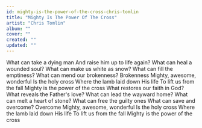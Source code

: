 ```yaml
---
id: mighty-is-the-power-of-the-cross-chris-tomlin
title: "Mighty Is The Power Of The Cross"
artist: "Chris Tomlin"
album: ""
cover: ""
created: ""
updated: ""
---
```


What can take a dying man
And raise him up to life again?
What can heal a wounded soul?
What can make us white as snow?
What can fill the emptiness?
What can mend our brokenness?
Brokenness
Mighty, awesome, wonderful
Is the holy cross
Where the lamb laid down His life
To lift us from the fall
Mighty is the power of the cross
What restores our faith in God?
What reveals the Father's love?
What can lead the wayward home?
What can melt a heart of stone?
What can free the guilty ones
What can save and overcome?
Overcome
Mighty, awesome, wonderful
Is the holy cross
Where the lamb laid down His life
To lift us from the fall
Mighty is the power of the cross